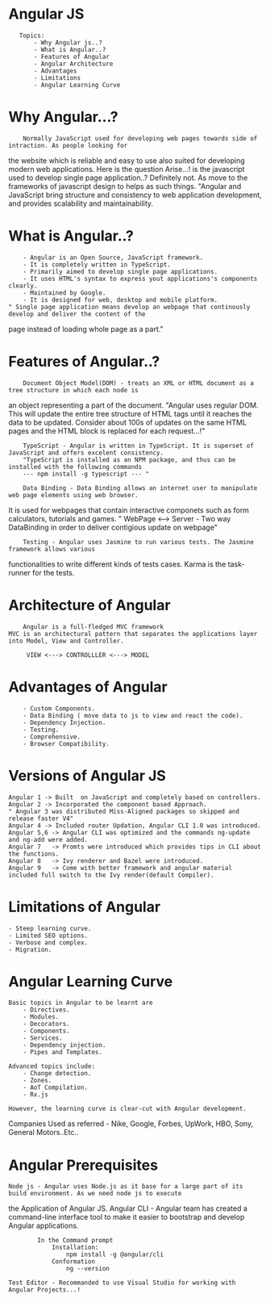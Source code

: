 # Angular JS 

       Topics:
           - Why Angular js..?
           - What is Angular..?
           - Features of Angular
           - Angular Architecture
           - Advantages 
           - Limitations
           - Angular Learning Curve


# Why Angular...?
        Normally JavaScript used for developing web pages towards side of intraction. As people looking for
the website which is reliable and easy to use also suited for developing modern web applications.
        Here is the question Arise...! is the javascript used to develop single page application..? 
Definitely not. As move to the frameworks of javascript design to helps as such things.
        "Angular and JavaScript bring structure and consistency to web application development, and provides 
scalability and maintainability.


# What is Angular..?
        - Angular is an Open Source, JavaScript framework.
        - It is completely written in TypeScript.
        - Primarily aimed to develop single page applications.
        - It uses HTML's syntax to express yout applications's components clearly.
        - Maintained by Google.
        - It is designed for web, desktop and mobile platform.
    " Single page application means develop an webpage that continously develop and deliver the content of the 
page instead of loading whole page as a part."


# Features of Angular..?

        Document Object Model(DOM) - treats an XML or HTML document as a tree structure in which each node is 
an object representing a part of the document.
        "Angular uses regular DOM. This will update the entire tree structure of HTML tags until it reaches the 
data to be updated. Consider about 100s of updates on the same HTML pages and the HTML block is replaced for 
each request...!"

        TypeScript - Angular is written in TypeScript. It is superset of JavaScript and offers excelent consistency.
        "TypeScript is installed as an NPM package, and thus can be installed with the following commands
        --- npm install -g typescript --- "
        
        Data Binding - Data Binding allows an internet user to manipulate web page elements using web browser.
It is used for webpages that contain interactive componets such as form calculators, tutorials and games.
        " WebPage <--> Server  -  Two way DataBinding in order to deliver contigious update on webpage"

        Testing - Angular uses Jasmine to run various tests. The Jasmine framework allows various 
functionalities to write different kinds of tests cases. Karma is the task-runner for the tests.


# Architecture of Angular

        Angular is a full-fledged MVC framework 
    MVC is an architectural pattern that separates the applications layer into Model, View and Controller.

         VIEW <---> CONTROLLLER <---> MODEL


# Advantages of Angular 

        - Custom Components.
        - Data Binding ( move data to js to view and react the code).
        - Dependency Injection.
        - Testing.
        - Comprehensive.
        - Browser Compatibility.


# Versions of Angular JS 

    Angular 1 -> Built  on JavaScript and completely based on controllers.
    Angular 2 -> Incorporated the component based Approach.
    " Angular 3 was distributed Miss-Aligned packages so skipped and release faster V4"
    Angular 4 -> Included router Updation, Angular CLI 1.0 was introduced.
    Angular 5,6 -> Angular CLI was optimized and the commands ng-update and ng-add were added.
    Angular 7   -> Promts were introduced which provides tips in CLI about the functions.
    Angular 8   -> Ivy renderer and Bazel were introduced.
    Angular 9   -> Come with better framework and angular material included full switch to the Ivy render(default Compiler).


# Limitations of Angular
    
    - Steep learning curve.
    - Limited SEO options.
    - Verbose and complex.
    - Migration.


# Angular Learning Curve

    Basic topics in Angular to be learnt are 
        - Directives.
        - Modules.
        - Decorators.
        - Components.
        - Services.
        - Dependency injection.
        - Pipes and Templates.

    Advanced topics include:
        - Change detection.
        - Zones.
        - AoT Compilation.
        - Rx.js

    However, the learning curve is clear-cut with Angular development.

Companies Used as referred - Nike, Google, Forbes, UpWork, HBO, Sony, General Motors..Etc..


# Angular Prerequisites

    Node js - Angular uses Node.js as it base for a large part of its build environment. As we need node js to execute 
the Application of Angular JS.
    Angular CLI - Angular team has created a command-line interface tool to make it easier to bootstrap and 
develop Angular applications.

            In the Command prompt
                Installation:
                    npm install -g @angular/cli
                Conformation
                    ng --version

    Test Editor - Recommanded to use Visual Studio for working with Angular Projects...!




